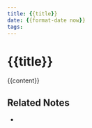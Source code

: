 ```yaml
---
title: {{title}}
date: {{format-date now}}
tags: 
---
```


# {{title}}

{{content}}

## Related Notes
<!-- Links to related notes -->
-

